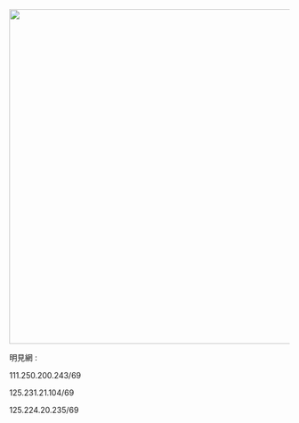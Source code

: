 <div align="center"><img src="/img-2/swspip.jpg" width=600></div><p>

明見網 :<P><P>
  
111.250.200.243/69<p>
125.231.21.104/69<p>
125.224.20.235/69<p>



  
